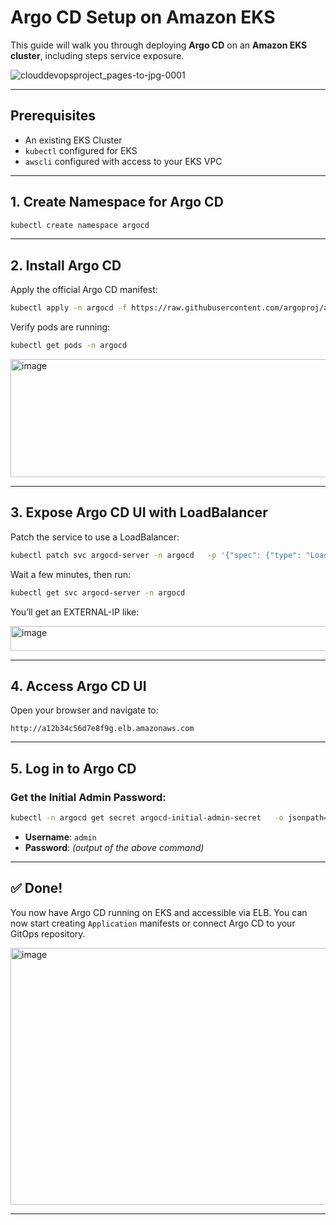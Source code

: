 
# Argo CD Setup on Amazon EKS

This guide will walk you through deploying **Argo CD** on an **Amazon EKS cluster**, including steps service exposure.

![clouddevopsproject_pages-to-jpg-0001](https://github.com/user-attachments/assets/195aa07f-2892-4612-97d3-a1dcff9ae887)


---

## Prerequisites

-  An existing EKS Cluster
-  `kubectl` configured for EKS
-  `awscli` configured with access to your EKS VPC

---


## 1. Create Namespace for Argo CD

```bash
kubectl create namespace argocd
```

---

## 2. Install Argo CD

Apply the official Argo CD manifest:

```bash
kubectl apply -n argocd -f https://raw.githubusercontent.com/argoproj/argo-cd/stable/manifests/install.yaml
```

Verify pods are running:

```bash
kubectl get pods -n argocd
```
<img width="929" height="189" alt="image" src="https://github.com/user-attachments/assets/22f71134-d451-45f2-93c1-acdf50819af1" />

---

## 3. Expose Argo CD UI with LoadBalancer

Patch the service to use a LoadBalancer:

```bash
kubectl patch svc argocd-server -n argocd   -p '{"spec": {"type": "LoadBalancer"}}'
```

Wait a few minutes, then run:

```bash
kubectl get svc argocd-server -n argocd
```

You’ll get an EXTERNAL-IP like:

<img width="947" height="40" alt="image" src="https://github.com/user-attachments/assets/6c2bed0f-d6e9-4654-9a34-13ce15cc73bb" />

---

## 4. Access Argo CD UI

Open your browser and navigate to:

```
http://a12b34c56d7e8f9g.elb.amazonaws.com
```

---

## 5. Log in to Argo CD

### Get the Initial Admin Password:

```bash
kubectl -n argocd get secret argocd-initial-admin-secret   -o jsonpath="{.data.password}" | base64 -d
```

- **Username**: `admin`
- **Password**: *(output of the above command)*

---

## ✅ Done!

You now have Argo CD running on EKS and accessible via ELB. You can now start creating `Application` manifests or connect Argo CD to your GitOps repository.

<img width="945" height="411" alt="image" src="https://github.com/user-attachments/assets/3781bd8f-9e1b-4485-b10f-03cea4badfe5" />


---

